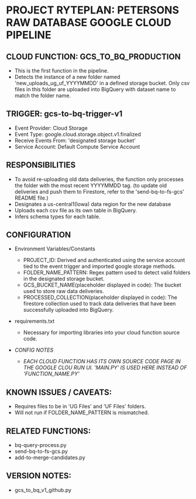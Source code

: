 # PROJECT RYTEPLAN: PETERSONS RAW DATABASE GOOGLE CLOUD PIPELINE

## CLOUD FUNCTION: GCS_TO_BQ_PRODUCTION
  - This is the first function in the pipeline. 
  - Detects the instance of a new folder named 'new_uploads_ug_uf_YYYYMMDD' in a defined storage bucket. Only csv files in this folder are uploaded into BigQuery with dataset name to match the folder name.

## TRIGGER: gcs-to-bq-trigger-v1
  - Event Provider: Cloud Storage
  - Event Type: google.cloud.storage.object.v1.finalized
  - Receive Events From: 'designated storage bucket'
  - Service Account: Default Compute Service Account


## RESPONSIBILITIES
  - To avoid re-uploading old data deliveries, the function only processes the folder with the most recent YYYYMMDD tag. (to update old deliveries and push them to Firestore, refer to the 'send-bq-to-fs-gcs' README file.)
  - Designates a us-central1(Iowa) data region for the new database
  - Uploads each csv file as its own table in BigQuery.
  - Infers schema types for each table.

## CONFIGURATION
  - Environment Variables/Constants
    - PROJECT_ID: Derived and authenticated using the service account tied to the event trigger and imported google storage methods.
    - FOLDER_NAME_PATTERN: Regex pattern used to detect valid folders in the designated storage bucket.
    - GCS_BUCKET_NAME(placeholder displayed in code): The bucket used to store raw data deliveries.
    - PROCESSED_COLLECTION(placeholder displayed in code): The firestore collection used to track data deliveries that have been successfully uploaded into BigQuery.

  - requirements.txt
    - Necessary for importing libraries into your cloud function source code.

  - *CONFIG NOTES*
    - *EACH CLOUD FUNCTION HAS ITS OWN SOURCE CODE PAGE IN THE GOOGLE CLOU RUN UI. 'MAIN.PY' IS USED HERE INSTEAD OF 'FUNCTION_NAME.PY'*

## KNOWN ISSUES / CAVEATS:
  - Requires files to be in 'UG Files' and 'UF Files' folders.
  - Will not run if FOLDER_NAME_PATTERN is mismatched.

## RELATED FUNCTIONS:
  - bq-query-process.py
  - send-bq-to-fs-gcs.py
  - add-to-merge-candidates.py

## VERSION NOTES:
  - gcs_to_bq_v1_github.py